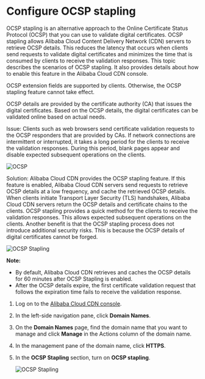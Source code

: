 # Configure OCSP stapling

OCSP stapling is an alternative approach to the Online Certificate Status Protocol \(OCSP\) that you can use to validate digital certificates. OCSP stapling allows Alibaba Cloud Content Delivery Network \(CDN\) servers to retrieve OCSP details. This reduces the latency that occurs when clients send requests to validate digital certificates and minimizes the time that is consumed by clients to receive the validation responses. This topic describes the scenarios of OCSP stapling. It also provides details about how to enable this feature in the Alibaba Cloud CDN console.

OCSP extension fields are supported by clients. Otherwise, the OCSP stapling feature cannot take effect.

OCSP details are provided by the certificate authority \(CA\) that issues the digital certificates. Based on the OCSP details, the digital certificates can be validated online based on actual needs.

Issue: Clients such as web browsers send certificate validation requests to the OCSP responders that are provided by CAs. If network connections are intermittent or interrupted, it takes a long period for the clients to receive the validation responses. During this period, blank pages appear and disable expected subsequent operations on the clients.

![OCSP](https://static-aliyun-doc.oss-accelerate.aliyuncs.com/assets/img/en-US/3631186061/p99426.png)

Solution: Alibaba Cloud CDN provides the OCSP stapling feature. If this feature is enabled, Alibaba Cloud CDN servers send requests to retrieve OCSP details at a low frequency, and cache the retrieved OCSP details. When clients initiate Transport Layer Security \(TLS\) handshakes, Alibaba Cloud CDN servers return the OCSP details and certificate chains to the clients. OCSP stapling provides a quick method for the clients to receive the validation responses. This allows expected subsequent operations on the clients. Another benefit is that the OCSP stapling process does not introduce additional security risks. This is because the OCSP details of digital certificates cannot be forged.

![OCSP Stapling](https://static-aliyun-doc.oss-accelerate.aliyuncs.com/assets/img/en-US/4631186061/p99427.png)

**Note:**

-   By default, Alibaba Cloud CDN retrieves and caches the OCSP details for 60 minutes after OCSP Stapling is enabled.
-   After the OCSP details expire, the first certificate validation request that follows the expiration time fails to receive the validation response.

1.  Log on to the [Alibaba Cloud CDN console](https://cdn.console.aliyun.com).

2.  In the left-side navigation pane, click **Domain Names**.

3.  On the **Domain Names** page, find the domain name that you want to manage and click **Manage** in the Actions column of the domain name.

4.  In the management pane of the domain name, click **HTTPS**.

5.  In the **OCSP Stapling** section, turn on **OCSP stapling**.

    ![OCSP Stapling](https://static-aliyun-doc.oss-accelerate.aliyuncs.com/assets/img/en-US/0447747061/p99429.png)


